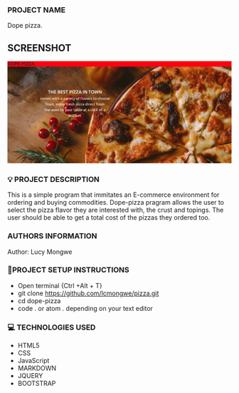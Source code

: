 ### PROJECT NAME

Dope pizza.

## SCREENSHOT

![Dope-Pizza](images/pizza.png)

### :bulb: PROJECT DESCRIPTION

This is a simple program that immitates an E-commerce environment for ordering and buying commodities. Dope-pizza pragram allows the user to select the pizza flavor they are interested with, the crust and topings. The user should be able to get a total cost of the pizzas they ordered too.

### AUTHORS INFORMATION

Author: Lucy Mongwe

### :pushpin:PROJECT SETUP INSTRUCTIONS

- Open terminal {Ctrl +Alt + T}
- git clone https://github.com/lcmongwe/pizza.git
- cd dope-pizza
- code . or atom . depending on your text editor

### :computer: TECHNOLOGIES USED

- HTML5
- CSS
- JavaScript
- MARKDOWN
- JQUERY
- BOOTSTRAP
